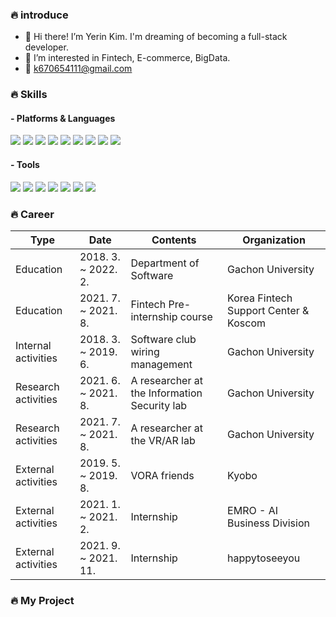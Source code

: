### 🔥 introduce
- 👋 Hi there! I’m Yerin Kim. I'm dreaming of becoming a full-stack developer.
- 👀 I’m interested in Fintech, E-commerce, BigData.
- 📧 k670654111@gmail.com

### 🔥 Skills
#### - Platforms & Languages
<img src="https://img.shields.io/badge/Android-3DDC84?style=flat-square&logo=Android&logoColor=white"/>  <img src="https://img.shields.io/badge/Spring-6DB33F?style=flat-square&logo=Spring&logoColor=white"/>  <img src="https://img.shields.io/badge/Amazon AWS-232F3E?style=flat-square&logo=Amazon AWS&logoColor=white"/>  <img src="https://img.shields.io/badge/C-A8B9CC?style=flat-square&logo=C&logoColor=white"/>  <img src="https://img.shields.io/badge/HTML5-E34F26?style=flat-square&logo=HTML5&logoColor=white"/>  <img src="https://img.shields.io/badge/JavaScript-F7DF1E?style=flat-square&logo=JavaScript&logoColor=white"/>  <img src="https://img.shields.io/badge/CSS-1572B6?style=flat-square&logo=CSS3&logoColor=white"/>  <img src="https://img.shields.io/badge/Java-007396?style=flat-square&logo=Java&logoColor=white"/>  <img src="https://img.shields.io/badge/Python-3776AB?style=flat-square&logo=Python&logoColor=white"/>

#### - Tools
<img src="https://img.shields.io/badge/Git-F05032?style=flat-square&logo=Git&logoColor=white"/>  <img src="https://img.shields.io/badge/MongoDB-47A248?style=flat-square&logo=MongoDB&logoColor=white"/>  <img src="https://img.shields.io/badge/MySQL-4479A1?style=flat-square&logo=MySQL&logoColor=white"/>  <img src="https://img.shields.io/badge/PyCharm-000000?style=flat-square&logo=PyCharm&logoColor=white"/> <img src="https://img.shields.io/badge/IntelliJ IDEA-000000?style=flat-square&logo=IntelliJ IDEA&logoColor=white"/>  <img src="https://img.shields.io/badge/Visual Studio-5C2D91?style=flat-square&logo=Visual Studio&logoColor=white"/>  <img src="https://img.shields.io/badge/Visual Studio Code-007ACC?style=flat-square&logo=Visual Studio Code&logoColor=white"/>

### 🔥 Career
| Type                | Date                | Contents                      | Organization                           |
|---------------------|---------------------|-------------------------------|----------------------------------------|
| Education           | 2018. 3. ~ 2022. 2. | Department of Software        | Gachon University                      |    
| Education           | 2021. 7. ~ 2021. 8. | Fintech Pre-internship course | Korea Fintech Support Center & Koscom  |
| Internal activities | 2018. 3. ~ 2019. 6. | Software club wiring management  | Gachon University  | 
| Research activities | 2021. 6. ~ 2021. 8. | A researcher at the Information Security lab  | Gachon University  |
| Research activities | 2021. 7. ~ 2021. 8. | A researcher at the VR/AR lab  | Gachon University  |
| External activities | 2019. 5. ~ 2019. 8. | VORA friends  | Kyobo |
| External activities | 2021. 1. ~ 2021. 2. | Internship  | EMRO - AI Business Division |
| External activities | 2021. 9. ~ 2021. 11. | Internship  | happytoseeyou |

### 🔥 My Project

